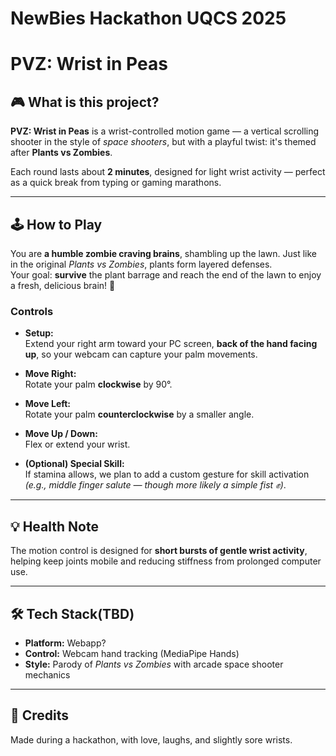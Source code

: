 # NewBies Hackathon UQCS 2025
# PVZ: Wrist in Peas

## 🎮 What is this project?

**PVZ: Wrist in Peas** is a wrist-controlled motion game — a vertical scrolling shooter in the style of *space shooters*, but with a playful twist: it's themed after **Plants vs Zombies**.

Each round lasts about **2 minutes**, designed for light wrist activity — perfect as a quick break from typing or gaming marathons.

---

## 🕹 How to Play

You are **a humble zombie craving brains**, shambling up the lawn. Just like in the original *Plants vs Zombies*, plants form layered defenses.  
Your goal: **survive** the plant barrage and reach the end of the lawn to enjoy a fresh, delicious brain! 🧠

### Controls

- **Setup:**  
  Extend your right arm toward your PC screen, **back of the hand facing up**, so your webcam can capture your palm movements.
  
- **Move Right:**  
  Rotate your palm **clockwise** by 90°.

- **Move Left:**  
  Rotate your palm **counterclockwise** by a smaller angle.

- **Move Up / Down:**  
  Flex or extend your wrist.

- **(Optional) Special Skill:**  
  If stamina allows, we plan to add a custom gesture for skill activation  
  *(e.g., middle finger salute — though more likely a simple fist ✊)*.

---

## 💡 Health Note
The motion control is designed for **short bursts of gentle wrist activity**, helping keep joints mobile and reducing stiffness from prolonged computer use.

---

## 🛠 Tech Stack(TBD)
- **Platform:** Webapp? 
- **Control:** Webcam hand tracking (MediaPipe Hands)
- **Style:** Parody of *Plants vs Zombies* with arcade space shooter mechanics

---

## 📜 Credits
Made during a hackathon, with love, laughs, and slightly sore wrists.
